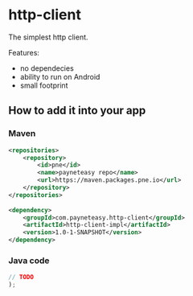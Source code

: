 # http-client

The simplest http client.

Features:
* no dependecies
* ability to run on Android
* small footprint

## How to add it into your app

### Maven


```xml
<repositories>
    <repository>
        <id>pne</id>
        <name>payneteasy repo</name>
        <url>https://maven.packages.pne.io</url>
    </repository>
</repositories>
  
<dependency>
    <groupId>com.payneteasy.http-client</groupId>
    <artifactId>http-client-impl</artifactId>
    <version>1.0-1-SNAPSHOT</version>
</dependency>
```

### Java code

```java
// TODO
);
```

